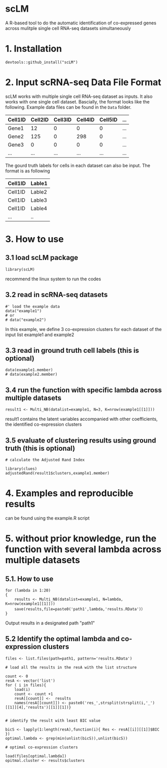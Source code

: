 # scLM
A R-based tool to do the automatic identification of co-expressed genes across mulitple single cell RNA-seq datasets simultaneously

# 1. Installation
```
devtools::github_install("scLM")
```

# 2. Input scRNA-seq Data File Format
scLM works with multiple single cell RNA-seq dataset as inputs. It also works with one single cell dataset. Bascially, the format looks like the following. Example data files can be found in the ```Data``` folder.

| Cell1ID | Cell2ID | Cell3ID | Cell4ID | Cell5ID  | ... |
|----|--------|--------|--------|---------|-----|
| Gene1 | 12 | 0 | 0 | 0 | ... |
| Gene2 | 125 | 0 | 298 | 0  | ... |
| Gene3 | 0 | 0| 0 | 0  | ... |
|...    |...|...|...|...|...|

The gourd truth labels for cells in each dataset can also be input. The format is as following

| Cell1ID | Lable1 |
|----|--------|
| Cell1ID | Lable2 |
| Cell1ID | Lable3 |
| Cell1ID | Lable4 |
|...    |..


# 3. How to use

## 3.1 load scLM package
```
library(scLM)
```
recommend the linux system to run the codes

## 3.2 read in scRNA-seq datasets
```
#' load the example data
data("example1")
# or 
# data("example2")
```
In this example, we define 3 co-expression clusters for each dataset of the input list example1 and example2

## 3.3 read in ground truth cell labels (this is optional)
```
data(example1.member)
# data(example2.member)
```

## 3.4 run the function with specific lambda across multiple datasets
```
result1 <- Multi_NB(datalist=example1, N=3, K=nrow(example1[[1]]))
```
result1 contains the latent variables accompanied with other coefficients, the identified co-expression clusters

## 3.5 evaluate of clustering results using ground truth (this is optional)
```
# calculate the Adjusted Rand Index

library(clues)
adjustedRand(result1$clusters,example1.member)
```

# 4. Examples and reproducible results 
can be found using the example.R script

# 5. without prior knowledge, run the function with several lambda across multiple datasets 

## 5.1. How to use

```
for (lambda in 1:20)
{
    results <- Multi_NB(datalist=example1, N=lambda, K=nrow(example1[[1]]))
    save(results,file=paste0('path1',lambda,'results.RData')）
}
```
Output results in a designated path "path1"

## 5.2 Identify the optimal lambda and co-expression clusters

```
files <- list.files(path=path1, pattern='results.RData')

# load all the results in the resA with the list structure

count <- 0
resA <- vector('list')
for ( i in files){
    load(i)
    count <- count +1
    resA[[count]] <-  results
    names(resA[[count]]) <- paste0('res_',strsplit(strsplit(i,'_')[[1]][4],'results')[[1]][1])}


# identify the result with least BIC value

bicS <- lapply(1:length(resA),function(i){ Res <- resA[[i]][[1]]$BIC })
optimal.lambda <- grep(min(unlist(bicS)),unlist(bicS))

# optimal co-expression clusters

load(files[optimal.lambda])
opitmal.cluster <- results$clusters
```
